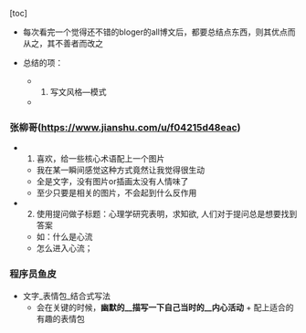 [toc]


- 每次看完一个觉得还不错的bloger的all博文后，都要总结点东西，则其优点而从之，其不善者而改之

- 总结的项：
	- 1. 写文风格—模式
	- 

### 张柳哥(https://www.jianshu.com/u/f04215d48eac)

- 1. 喜欢，给一些核心术语配上一个图片
	- 我在某一瞬间感觉这种方式竟然让我觉得很生动
	- 全是文字，没有图片or插画太没有人情味了
	- 至少只要是相关的图片，不会起到什么反作用
- 2. 使用提问做子标题：心理学研究表明，求知欲, 人们对于提问总是想要找到答案
	- 如：什么是心流
	- 怎么进入心流；

### 程序员鱼皮

- 文字_表情包_结合式写法
	- 会在关键的时候，__幽默的__描写一下自己当时的__内心活动__ + 配上适合的有趣的表情包